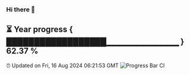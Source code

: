 ### Hi there 👋
⏳ Year progress { ██████████████████▁▁▁▁▁▁▁▁▁▁▁▁ } 62.37 %
---
⏰ Updated on Fri, 16 Aug 2024 06:21:53 GMT
![Progress Bar CI](https://github.com/liununu/liununu/workflows/Progress%20Bar%20CI/badge.svg)
